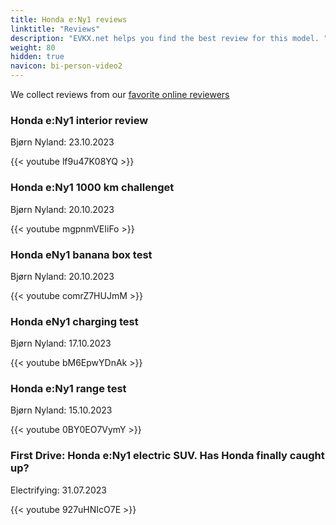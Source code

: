 ```yaml
---
title: Honda e:Ny1 reviews
linktitle: "Reviews"
description: "EVKX.net helps you find the best review for this model. "
weight: 80
hidden: true
navicon: bi-person-video2
---
```

We collect reviews from our [favorite online reviewers](../../../../guides/evreviewers/)

<div class="container text-center shadow p-2 pe-4 mb-5 bg-body-tertiary rounded border">
<h3>Honda e:Ny1 interior review</h3>
<p>Bjørn Nyland: 23.10.2023</p>

{{< youtube lf9u47K08YQ >}}

</div>
<div class="container text-center shadow p-2 pe-4 mb-5 bg-body-tertiary rounded border">
<h3>Honda e:Ny1 1000 km challenget</h3>
<p>Bjørn Nyland: 20.10.2023</p>

{{< youtube mgpnmVEIiFo >}}

</div>
<div class="container text-center shadow p-2 pe-4 mb-5 bg-body-tertiary rounded border">
<h3>Honda eNy1 banana box test</h3>
<p>Bjørn Nyland: 20.10.2023</p>

{{< youtube comrZ7HUJmM >}}

</div>
<div class="container text-center shadow p-2 pe-4 mb-5 bg-body-tertiary rounded border">
<h3>Honda eNy1 charging test</h3>
<p>Bjørn Nyland: 17.10.2023</p>

{{< youtube bM6EpwYDnAk >}}

</div>
<div class="container text-center shadow p-2 pe-4 mb-5 bg-body-tertiary rounded border">
<h3>Honda e:Ny1 range test</h3>
<p>Bjørn Nyland: 15.10.2023</p>

{{< youtube 0BY0EO7VymY >}}

</div>
<div class="container text-center shadow p-2 pe-4 mb-5 bg-body-tertiary rounded border">
<h3>First Drive: Honda e:Ny1 electric SUV. Has Honda finally caught up?</h3>
<p>Electrifying: 31.07.2023</p>

{{< youtube 927uHNIcO7E >}}

</div>

